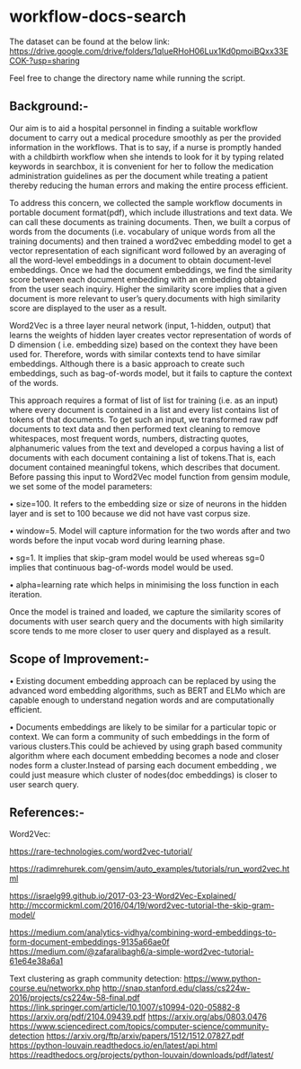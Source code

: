 # workflow-docs-search 

The dataset can be found at the below link:
https://drive.google.com/drive/folders/1qIueRHoH06Lux1Kd0pmoiBQxx33ECOK-?usp=sharing

Feel free to change the directory name while running the script.

## **Background:-**
Our aim is to aid a hospital personnel in finding a suitable workflow document to carry out a medical procedure smoothly as per the provided information in the workflows. 
That is to say, if a nurse is promptly handed with a childbirth workflow when she intends to look for it by typing related keywords in searchbox, it is convenient for her to follow the medication administration guidelines as per the document while treating a patient thereby reducing the human errors and making the entire process efficient.

To address this concern, we collected the sample workflow documents in portable document format(pdf), which include illustrations and text data. We can call these documents as training documents. Then, we built a corpus of words from the documents (i.e. vocabulary of unique words from all the training documents) and then trained a word2vec embedding model to get a vector representation of each significant word followed by an averaging of all the word-level embeddings in a document to obtain document-level embeddings. Once we had the document embeddings, we find the similarity score between each document embedding with an embedding obtained from the user seach inquiry. Higher the similarity score implies that a given document is more relevant to user’s query.documents with high similarity score are displayed to the user as a result. 

Word2Vec is a three layer neural network  (input, 1-hidden, output) that learns the weights of hidden layer  creates vector representation of words of D dimension ( i.e. embedding size) based on the context they have been used for. Therefore, words with similar contexts tend to have similar embeddings. Although there is a basic approach to create such embeddings, such as bag-of-words model, but it fails to capture the context of the words. 

This approach requires a format of list of list for training (i.e. as an input) where every document is contained in a list and every list contains list of tokens of that documents. To get such an input, we transformed raw pdf documents to text data and then performed text cleaning to remove whitespaces, most frequent words, numbers, distracting quotes, alphanumeric values from the text and developed a corpus having a list of documents with each document containing a list of tokens.That is, each document contained meaningful tokens, which describes that document.
Before passing this input to Word2Vec model function from gensim module, we set some of the model parameters:

  •	size=100. It refers to the embedding size or size of neurons in the hidden layer and is set to 100 because we did not have vast corpus size.
  
  •	window=5. Model will capture information for the two words after and two words before the input vocab word during learning phase. 
  
  •	sg=1. It implies that skip-gram model would be used whereas sg=0 implies that continuous bag-of-words model would be used.
  
  •	alpha=learning rate which helps in minimising the loss function in each iteration.
  
Once the model is trained and loaded, we capture the similarity scores of documents with user search query and the documents with high similarity score tends to me more closer to user query and displayed as a result.

## **Scope of Improvement:-**

  •	Existing document embedding approach can be replaced by using the advanced word embedding algorithms, such as BERT and ELMo which are capable enough to understand negation words and are computationally efficient.
  
  •	Documents embeddings are likely to be similar for a particular topic or context. We can form a community of such embeddings in the form of various clusters.This could be achieved by using graph based community algorithm where each document embedding becomes a node and closer nodes form a cluster.Instead of parsing each document embedding , we could just measure which cluster of nodes(doc embeddings) is closer to user search query.
  
## **References:-**

Word2Vec:

  https://rare-technologies.com/word2vec-tutorial/
  
  https://radimrehurek.com/gensim/auto_examples/tutorials/run_word2vec.html
  
  https://israelg99.github.io/2017-03-23-Word2Vec-Explained/
  http://mccormickml.com/2016/04/19/word2vec-tutorial-the-skip-gram-model/
  
  https://medium.com/analytics-vidhya/combining-word-embeddings-to-form-document-embeddings-9135a66ae0f
  https://medium.com/@zafaralibagh6/a-simple-word2vec-tutorial-61e64e38a6a1

Text clustering as graph community detection:
 https://www.python-course.eu/networkx.php
 http://snap.stanford.edu/class/cs224w-2016/projects/cs224w-58-final.pdf
 https://link.springer.com/article/10.1007/s10994-020-05882-8
 https://arxiv.org/pdf/2104.09439.pdf
 https://arxiv.org/abs/0803.0476   
 https://www.sciencedirect.com/topics/computer-science/community-detection
 https://arxiv.org/ftp/arxiv/papers/1512/1512.07827.pdf
 https://python-louvain.readthedocs.io/en/latest/api.html
 https://readthedocs.org/projects/python-louvain/downloads/pdf/latest/
